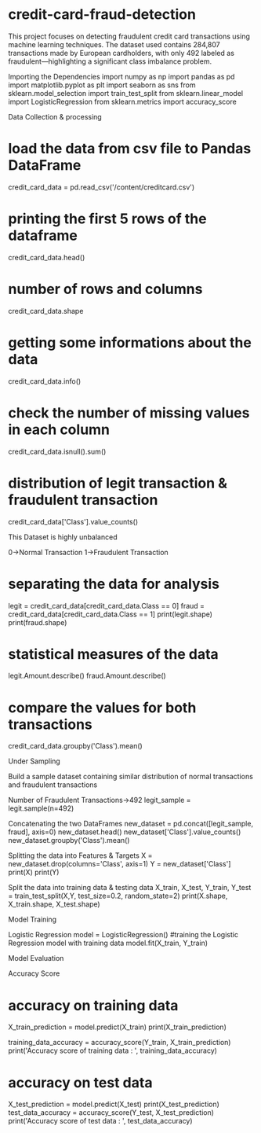 # credit-card-fraud-detection
This project focuses on detecting fraudulent credit card transactions using machine learning techniques. The dataset used contains 284,807 transactions made by European cardholders, with only 492 labeled as fraudulent—highlighting a significant class imbalance problem.

Importing the Dependencies
import numpy as np
import pandas as pd
import matplotlib.pyplot as plt
import seaborn as sns
from sklearn.model_selection import train_test_split
from sklearn.linear_model import LogisticRegression
from sklearn.metrics import accuracy_score


Data Collection & processing
# load the data from csv file to Pandas DataFrame
credit_card_data = pd.read_csv('/content/creditcard.csv')
# printing the first 5 rows of the dataframe
credit_card_data.head()
# number of rows and columns
credit_card_data.shape
# getting some informations about the data
credit_card_data.info()
# check the number of missing values in each column
credit_card_data.isnull().sum()
# distribution of legit transaction & fraudulent transaction
credit_card_data['Class'].value_counts()

This Dataset is highly unbalanced

0->Normal Transaction
1->Fraudulent Transaction
# separating the data for analysis
legit = credit_card_data[credit_card_data.Class == 0]
fraud = credit_card_data[credit_card_data.Class == 1]
print(legit.shape)
print(fraud.shape)
# statistical measures of the data
legit.Amount.describe()
fraud.Amount.describe()
# compare the values for both transactions
credit_card_data.groupby('Class').mean()

Under Sampling

Build a sample dataset containing similar distribution of normal transactions and fraudulent transactions

Number of Fraudulent Transactions->492
legit_sample = legit.sample(n=492)

Concatenating the two DataFrames
new_dataset = pd.concat([legit_sample, fraud], axis=0)
new_dataset.head()
new_dataset['Class'].value_counts()
new_dataset.groupby('Class').mean()

Splitting the data into Features & Targets
X = new_dataset.drop(columns='Class', axis=1)
Y = new_dataset['Class']
print(X)
print(Y)

Split the data into training data & testing data
X_train, X_test, Y_train, Y_test = train_test_split(X,Y, test_size=0.2, random_state=2)
print(X.shape, X_train.shape, X_test.shape)

Model Training

Logistic Regression
model = LogisticRegression()
#training the Logistic Regression model with training data
model.fit(X_train, Y_train)

Model Evaluation

Accuracy Score
# accuracy on training data
X_train_prediction = model.predict(X_train)
print(X_train_prediction)

training_data_accuracy = accuracy_score(Y_train, X_train_prediction)
print('Accuracy score of training data : ', training_data_accuracy)
# accuracy on test data
X_test_prediction = model.predict(X_test)
print(X_test_prediction)
test_data_accuracy = accuracy_score(Y_test, X_test_prediction)
print('Accuracy score of test data : ', test_data_accuracy)

